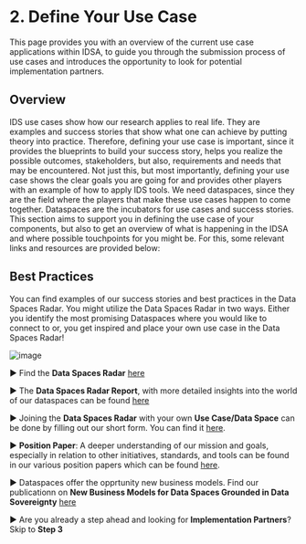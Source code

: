 # 2. Define Your Use Case
This page provides you with an overview of the current use case applications within IDSA, to guide you through the submission process of use cases and introduces the opportunity to look for potential implementation partners.

## Overview
IDS use cases show how our research applies to real life. They are examples and success stories that show what one can achieve by putting theory into practice. Therefore, defining your use case is important, since it provides the blueprints to build your success story, helps you realize the possible outcomes, stakeholders, but also, requirements and needs that may be encountered.
Not just this, but most importantly, defining your use case shows the clear goals you are going for and provides other players with an example of how to apply IDS tools. We need dataspaces, since they are the field where the players that make these use cases happen to come together. Dataspaces are the incubators for use cases and success stories.
This section aims to support you in defining the use case of your components, but also to get an overview of what is happening in the IDSA and where possible touchpoints for you might be. For this, some relevant links and resources are provided below:

## Best Practices
You can find examples of our success stories and best practices in the Data Spaces Radar. You might utilize the Data Spaces Radar in two ways. Either you identify the most promising Dataspaces where you would like to connect to or, you get inspired and place your own use case in the Data Spaces Radar! 

![image](https://user-images.githubusercontent.com/95077363/151158349-382d9966-0de1-4ed6-b5ff-5bc19087f3c8.png)

:arrow_forward: Find the **Data Spaces Radar** [here](https://internationaldataspaces.org/adopt/data-space-radar/)

:arrow_forward: The **Data Spaces Radar Report**, with more detailed insights into the world of our dataspaces can be found [here](https://internationaldataspaces.org/wp-content/uploads/dlm_uploads/Data_Spaces_Radar_Web_230307.pdf)

:arrow_forward: Joining the **Data Spaces Radar** with your own **Use Case/Data Space** can be done by filling out our short form. You can find it [here](https://forms.office.com/Pages/ResponsePage.aspx?id=NNZGs_usx0K9RPFVfuibG3WVHeFvj2hHgjU7ZCgshUhUMExMOTdCWDNMSERJTjlIUlRKMVc0QTUxMCQlQCN0PWcu).

:arrow_forward: **Position Paper**: A deeper understanding of our mission and goals, especially in relation to other initiatives, standards, and tools can be found in our various position papers which can be found [here](https://internationaldataspaces.org/publications/position-papers/). 

:arrow_forward: Dataspaces offer the opprtunity new business models. Find our publicationn on **New Business Models 
for Data Spaces Grounded in Data Sovereignty** [here](https://internationaldataspaces.org/wp-content/uploads/IDSA-Position-Paper-New-Business-Models-sneak-preview-version.pdf)

:arrow_forward: Are you already a step ahead and looking for **Implementation Partners**? Skip to **Step 3**
